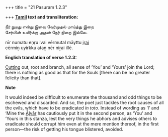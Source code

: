 +++
title = "21 Pasuram 1.2.3"

+++
**[Tamil](/definition/tamil#history "show Tamil definitions") text and transliteration:**

நீர் நுமது என்று இவை வேர்முதல் மாய்த்து இறை  
சேர்மின் உயிர்க்கு அதன் நேர் நிறை இல்லே.

nīr numatu eṉṟu ivai vērmutal māyttu [iṟai](/definition/iṟai#history "show iṟai definitions")  
cērmiṉ uyirkku ataṉ nēr niṟai illē.

**English translation of verse 1.2.3:**

[Cutting](/definition/cutting#history "show Cutting definitions") out, root and branch, all sense of ‘You’ and ‘Yours’ join the Lord; there is nothing as good as that for the Souls [there can be no greater felicity than that].

**Note**

It would indeed be difficult to enumerate the thousand and odd things to be eschewed and discarded. And so, the poet just tackles the root causes of all the evils, which have to be eradicated *in toto*. Instead of wording as ‘I’ and ‘Mine the [Āḻvār](/definition/aḻvar#vaishnavism "show Āḻvār definitions") has cautiously put it in the second person, as ‘You’ and ‘Yours in this stanza, lest the very things he abhors and advises others to eradicate should corrupt him even at the mere mention thereof, in the first person—the risk of getting his tongue blistered, avoided.


